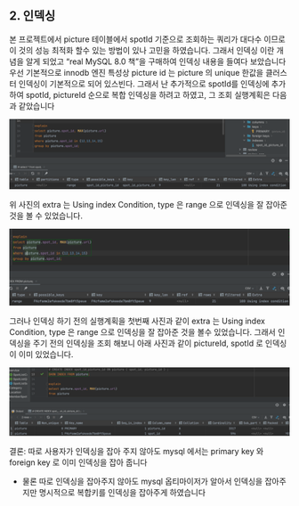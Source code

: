 ## 2. 인덱싱

본 프로젝트에서 picture 테이블에서 spotId 기준으로 조회하는 쿼리가 대다수 이므로 이 것의 성능 최적화 할수 있는 방법이 있나 고민을 하였습니다. 그래서 인덱싱 이란 개념을 알게 되었고 “real MySQL 8.0 책”을 구매하여 인덱싱 내용을 들여다 보았습니다
우선 기본적으로 innodb 엔진 특성상 picture id 는 picture 의 unique 한값을 클러스터 인덱싱이 기본적으로 되어 있스빈다. 그래서 난 추가적으로 spotId를 인덱싱에 추가하여 spotId, pictureId 순으로 복합 인덱싱을 하려고 하였고, 그 조회 실행계획은 다음과 같았습니다

![](./img/spotId_pictureId_indexEx1.png)

위 사진의 extra 는 Using index Condition, type 은 range 으로 인덱싱을 잘 잡아준 것을 볼 수 있었습니다.

![](./img/spotId_pictureId_indexEx2.png)

그러나 인덱싱 하기 전의 실행계획을 첫번째 사진과 같이 extra 는 Using index Condition, type 은 range 으로 인덱싱을 잘 잡아준 것을 볼수 있었습니다. 그래서 인덱싱을 주기 전의 인덱싱을 조회 해보니 아래 사진과 같이 pictureId, spotId 로 인덱싱이 이미 있었습니다.

![](./img/spotId_pictureId_indexEx3.png)

결론: 따로 사용자가 인덱싱을 잡아 주지 않아도 mysql 에서는 primary key 와 foreign key 로 이미 인덱싱을 잡아 줍니다

- 물론 따로 인덱싱을 잡아주지 않아도 mysql 옵티마이저가 알아서 인덱싱을 잡아주지만 명시적으로 복합키를 인덱싱을 잡아주게 하였습니다